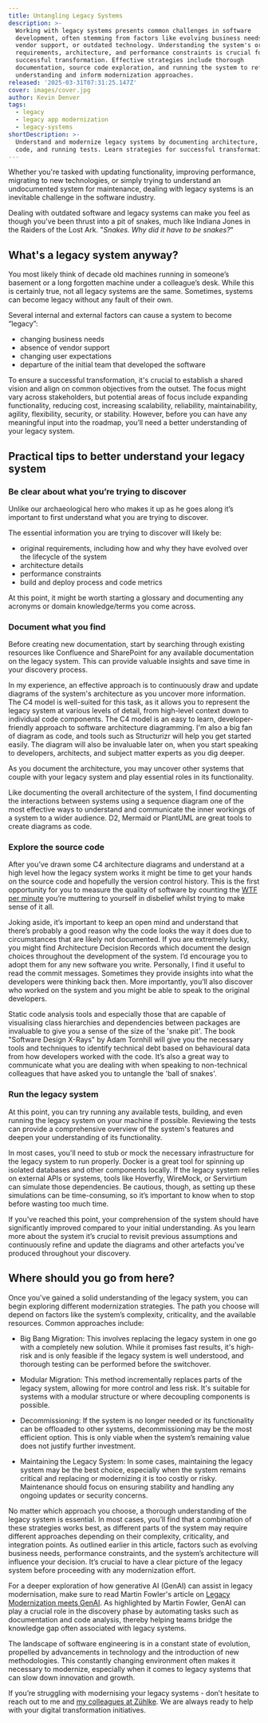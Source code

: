 ```yaml
---
title: Untangling Legacy Systems
description: >-
  Working with legacy systems presents common challenges in software
  development, often stemming from factors like evolving business needs, lack of
  vendor support, or outdated technology. Understanding the system's original
  requirements, architecture, and performance constraints is crucial for
  successful transformation. Effective strategies include thorough
  documentation, source code exploration, and running the system to refine
  understanding and inform modernization approaches.
released: '2025-03-31T07:31:25.147Z'
cover: images/cover.jpg
author: Kevin Denver
tags:
  - legacy
  - legacy app modernization
  - legacy-systems
shortDescription: >-
  Understand and modernize legacy systems by documenting architecture, exploring
  code, and running tests. Learn strategies for successful transformation.
---
```

Whether you're tasked with updating functionality, improving performance, migrating to new technologies, or simply trying to understand an undocumented system for maintenance, dealing with legacy systems is an inevitable challenge in the software industry.

Dealing with outdated software and legacy systems can make you feel as though you've been thrust into a pit of snakes, much like Indiana Jones in the Raiders of the Lost Ark. "*Snakes. Why did it have to be snakes?*"

## What's a legacy system anyway?

You most likely think of decade old machines running in someone’s basement or a long forgotten machine under a colleague’s desk.
While this is certainly true, not all legacy systems are the same. Sometimes, systems can become legacy without any fault of their own.

Several internal and external factors can cause a system to become “legacy”:

* changing business needs
* absence of vendor support
* changing user expectations
* departure of the initial team that developed the software

To ensure a successful transformation, it's crucial to establish a shared vision and align on common objectives from the outset.
The focus might vary across stakeholders, but potential areas of focus include expanding functionality, reducing cost, increasing scalability, reliability, maintainability, agility, flexibility, security, or stability.
However, before you can have any meaningful input into the roadmap, you’ll need a better understanding of your legacy system.

## Practical tips to better understand your legacy system

### Be clear about what you’re trying to discover

Unlike our archaeological hero who makes it up as he goes along it’s important to first understand what you are trying to discover.

The essential information you are trying to discover will likely be:

* original requirements, including how and why they have evolved over the lifecycle of the system
* architecture details
* performance constraints
* build and deploy process and code metrics

At this point, it might be worth starting a glossary and documenting any acronyms or domain knowledge/terms you come across.

### Document what you find

Before creating new documentation, start by searching through existing resources like Confluence and SharePoint for any available documentation on the legacy system.
This can provide valuable insights and save time in your discovery process.

In my experience, an effective approach is to continuously draw and update diagrams of the system's architecture as you uncover more information.
The C4 model is well-suited for this task, as it allows you to represent the legacy system at various levels of detail, from high-level context down to individual code components.
The C4 model is an easy to learn, developer-friendly approach to software architecture diagramming.
I'm also a big fan of diagram as code, and tools such as Structurizr will help you get started easily.
The diagram will also be invaluable later on, when you start speaking to developers, architects, and subject matter experts as you dig deeper.

As you document the architecture, you may uncover other systems that couple with your legacy system and play essential roles in its functionality.

Like documenting the overall architecture of the system, I find documenting the interactions between systems using a sequence diagram one of the most effective ways to understand and communicate the inner workings of a system to a wider audience.
D2, Mermaid or PlantUML are great tools to create diagrams as code.

### Explore the source code

After you’ve drawn some C4 architecture diagrams and understand at a high level how the legacy system works it might be time to get your hands on the source code and hopefully the version control history.
This is the first opportunity for you to measure the quality of software by counting the [WTF per minute](https://web.archive.org/web/20090301090433/https:/www.codinghorror.com/blog/archives/001229.html) you’re muttering to yourself in disbelief whilst trying to make sense of it all.

Joking aside, it’s important to keep an open mind and understand that there’s probably a good reason why the code looks the way it does due to circumstances that are likely not documented.
If you are extremely lucky, you might find Architecture Decision Records which document the design choices throughout the development of the system.
I’d encourage you to adopt them for any new software you write.
Personally, I find it useful to read the commit messages.
Sometimes they provide insights into what the developers were thinking back then.
More importantly, you’ll also discover who worked on the system and you might be able to speak to the original developers.

Static code analysis tools and especially those that are capable of visualising class hierarchies and dependencies between packages are invaluable to give you a sense of the size of the 'snake pit'.
The book "Software Design X-Rays" by Adam Tornhill will give you the necessary tools and techniques to identify technical debt based on behavioural data from how developers worked with the code.
It’s also a great way to communicate what you are dealing with when speaking to non-technical colleagues that have asked you to untangle the 'ball of snakes'.

### Run the legacy system

At this point, you can try running any available tests, building, and even running the legacy system on your machine if possible.
Reviewing the tests can provide a comprehensive overview of the system's features and deepen your understanding of its functionality.

In most cases, you'll need to stub or mock the necessary infrastructure for the legacy system to run properly.
Docker is a great tool for spinning up isolated databases and other components locally.
If the legacy system relies on external APIs or systems, tools like Hoverfly, WireMock, or Servirtium can simulate those dependencies.
Be cautious, though, as setting up these simulations can be time-consuming, so it’s important to know when to stop before wasting too much time.

If you've reached this point, your comprehension of the system should have significantly improved compared to your initial understanding.
As you learn more about the system it’s crucial to revisit previous assumptions and continuously refine and update the diagrams and other artefacts you’ve produced throughout your discovery.

## Where should you go from here?

Once you've gained a solid understanding of the legacy system, you can begin exploring different modernization strategies.
The path you choose will depend on factors like the system’s complexity, criticality, and the available resources.
Common approaches include:

* Big Bang Migration: This involves replacing the legacy system in one go with a completely new solution.
  While it promises fast results, it's high-risk and is only feasible if the legacy system is well understood, and thorough testing can be performed before the switchover.

* Modular Migration: This method incrementally replaces parts of the legacy system, allowing for more control and less risk.
  It's suitable for systems with a modular structure or where decoupling components is possible.

* Decommissioning: If the system is no longer needed or its functionality can be offloaded to other systems, decommissioning may be the most efficient option.
  This is only viable when the system’s remaining value does not justify further investment.

* Maintaining the Legacy System: In some cases, maintaining the legacy system may be the best choice, especially when the system remains critical and replacing or modernizing it is too costly or risky.
  Maintenance should focus on ensuring stability and handling any ongoing updates or security concerns.

No matter which approach you choose, a thorough understanding of the legacy system is essential.
In most cases, you’ll find that a combination of these strategies works best, as different parts of the system may require different approaches depending on their complexity, criticality, and integration points.
As outlined earlier in this article, factors such as evolving business needs, performance constraints, and the system’s architecture will influence your decision.
It’s crucial to have a clear picture of the legacy system before proceeding with any modernization effort.

For a deeper exploration of how generative AI (GenAI) can assist in legacy modernisation, make sure to read Martin Fowler's article on [Legacy Modernization meets GenAI](https://martinfowler.com/articles/legacy-modernization-gen-ai.html).
As highlighted by Martin Fowler, GenAI can play a crucial role in the discovery phase by automating tasks such as documentation and code analysis, thereby helping teams bridge the knowledge gap often associated with legacy systems.

The landscape of software engineering is in a constant state of evolution, propelled by advancements in technology and the introduction of new methodologies.
This constantly changing environment often makes it necessary to modernize, especially when it comes to legacy systems that can slow down innovation and growth.

If you’re struggling with modernising your legacy systems - don’t hesitate to reach out to me and [my colleagues at Zühlke](https://www.zuehlke.com/en/expertise/software-engineering).
We are always ready to help with your digital transformation initiatives.
